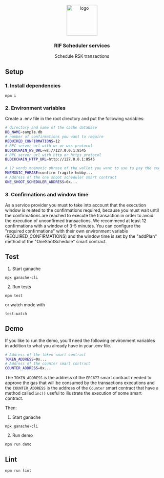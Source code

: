 <p align="middle">
    <img src="https://www.rifos.org/assets/img/logo.svg" alt="logo" height="100" >
</p>
<h3 align="middle">RIF Scheduler services</h3>
<p align="middle">
    Schedule RSK transactions
</p>

## Setup

### 1. Install dependencies

```
npm i
```

### 2. Environment variables

Create a .env file in the root directory and put the following variables:

```bash
# directory and name of the cache database
DB_NAME=sample.db
# number of confirmations you want to require
REQUIRED_CONFIRMATIONS=12
# RPC server url with ws or wss protocol
BLOCKCHAIN_WS_URL=ws://127.0.0.1:8545 
# RPC server url with http or https protocol
BLOCKCHAIN_HTTP_URL=http://127.0.0.1:8545

# 12 words mnemonic phrase of the wallet you want to use to pay the executions
MNEMONIC_PHRASE=confirm fragile hobby...
# Address of the one shoot scheduler smart contract
ONE_SHOOT_SCHEDULER_ADDRESS=0x...
```

### 3. Confirmations and window time

As a service provider you must to take into account that the execution window is related to the confirmations required, because you must wait until the confirmations are reached to execute the transaction in order to avoid the execution of unconfirmed transactions.
We recommend at least 12 confirmations with a window of 3-5 minutes.
You can configure the "required confirmations" with their own environment variable (REQUIRED_CONFIRMATIONS) and the window time is set by the "addPlan" method of the "OneShotSchedule" smart contract.

## Test

1. Start ganache

  ```
  npx ganache-cli
  ```

2. Run tests

  ```
  npm test
  ```

  or watch mode with

  ```
  test:watch
  ```

## Demo

If you like to run the demo, you'll need the following environment variables in addition to what you already have in your .env file.

```bash
# Address of the token smart contract
TOKEN_ADDRESS=0x...
# Address of the counter smart contract
COUNTER_ADDRESS=0x...
```

The `TOKEN_ADDRESS` is the address of the `ERC677` smart contract needed to approve the gas that will be consumed by the transactions executions and the `COUNTER_ADDRESS` is the address of the `Counter` smart contract that have a method called `inc()` useful to illustrate the execution of some smart contract.

Then:
1. Start ganache

  ```
  npx ganache-cli
  ```

2. Run demo

  ```
  npm run demo
  ```

## Lint

```
npm run lint
```
